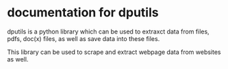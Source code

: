 # documentation for dputils

dputils is a python library which can be used to extraxct data from files, pdfs, doc(x) files, as well as save data into these files. 

This library can be used to scrape and extract webpage data from websites as well.

